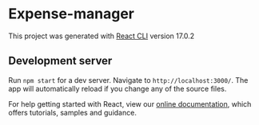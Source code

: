 # Expense-manager

This project was generated with [React CLI](https://github.com/facebook/create-react-app) version 17.0.2

## Development server

Run `npm start` for a dev server. Navigate to `http://localhost:3000/`. The app will automatically reload if you change any of the source files.

For help getting started with React, view our
[online documentation](https://reactjs.org/docs/getting-started.html), which offers tutorials, samples and guidance.
